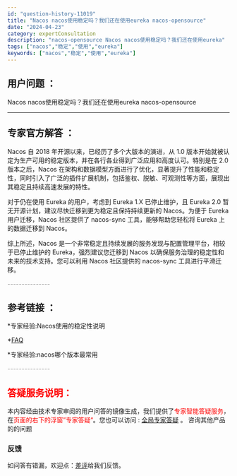 ```yaml
---
id: "question-history-11019"
title: "Nacos nacos使用稳定吗？我们还在使用eureka nacos-opensource"
date: "2024-04-23"
category: expertConsultation
description: "nacos-opensource Nacos nacos使用稳定吗？我们还在使用eureka"
tags: ["nacos","稳定","使用","eureka"]
keywords: ["nacos","稳定","使用","eureka"]
---
```


## 用户问题 ： 
 Nacos nacos使用稳定吗？我们还在使用eureka nacos-opensource 

---------------
## 专家官方解答 ：

Nacos 自 2018 年开源以来，已经历了多个大版本的演进，从 1.0 版本开始就被认定为生产可用的稳定版本，并在各行各业得到广泛应用和高度认可。特别是在 2.0 版本之后，Nacos 在架构和数据模型方面进行了优化，显著提升了性能和稳定性，同时引入了广泛的插件扩展机制，包括鉴权、脱敏、可观测性等方面，展现出其稳定且持续高速发展的特性。

对于仍在使用 Eureka 的用户，考虑到 Eureka 1.X 已停止维护，且 Eureka 2.0 暂无开源计划，建议尽快迁移到更为稳定且保持持续更新的 Nacos。为便于 Eureka 用户迁移，Nacos 社区提供了 nacos-sync 工具，能够帮助您轻松将 Eureka 上的数据迁移到 Nacos。

综上所述，Nacos 是一个非常稳定且持续发展的服务发现与配置管理平台，相较于已停止维护的 Eureka，强烈建议您迁移到 Nacos 以确保服务治理的稳定性和未来的技术支持。您可以利用 Nacos 社区提供的 nacos-sync 工具进行平滑迁移。


<font color="#949494">---------------</font> 


## 参考链接 ：

*专家经验:Nacos使用的稳定性说明 
 
 *[FAQ](https://nacos.io/docs/latest/guide/user/faq)
 
 *专家经验:nacos哪个版本最常用 


 <font color="#949494">---------------</font> 
 


## <font color="#FF0000">答疑服务说明：</font> 

本内容经由技术专家审阅的用户问答的镜像生成，我们提供了<font color="#FF0000">专家智能答疑服务</font>，在<font color="#FF0000">页面的右下的浮窗”专家答疑“</font>。您也可以访问 : [全局专家答疑](https://opensource.alibaba.com/chatBot) 。 咨询其他产品的的问题

### 反馈
如问答有错漏，欢迎点：[差评](https://ai.nacos.io/user/feedbackByEnhancerGradePOJOID?enhancerGradePOJOId=11671)给我们反馈。
